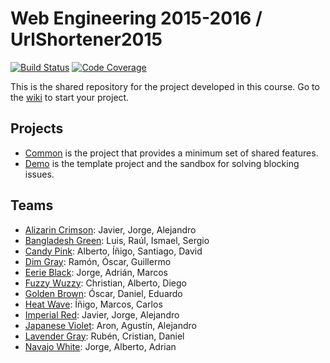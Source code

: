 # Web Engineering 2015-2016 / UrlShortener2015

[![Build Status](https://travis-ci.org/albertorevel/UrlShortener2015.svg?branch=alberto)](https://travis-ci.org/albertorevel/UrlShortener2015)
[![Code Coverage](https://img.shields.io/codecov/c/github/albertorevel/UrlShortener2015/master.svg)](https://codecov.io/github/albertorevel/UrlShortener2015?branch=master)

This is the shared repository for the project developed in this course. Go to the [wiki](https://github.com/UNIZAR-30246-WebEngineering/UrlShortener2015/wiki) to start your project.

## Projects

* [Common](common) is the project that provides a minimum set of shared features.
* [Demo](demo) is the template project and the sandbox for solving blocking issues.

## Teams

* [Alizarin Crimson](alizarin-crimson): Javier, Jorge, Alejandro
* [Bangladesh Green](bangladesh-green): Luis, Raúl, Ismael, Sergio
* [Candy Pink](candy-pink): Alberto, Íñigo, Santiago, David
* [Dim Gray](dim-gray): Ramón, Óscar, Guillermo 
* [Eerie Black](eerie-black): Jorge, Adrián, Marcos 
* [Fuzzy Wuzzy](fuzzy-wuzzy): Christian, Alberto, Diego
* [Golden Brown](golden-brown): Óscar, Daniel, Eduardo
* [Heat Wave](heat-wave): Íñigo, Marcos, Carlos
* [Imperial Red](imperial-red): Javier, Jorge, Alejandro
* [Japanese Violet](japanese-violet): Aron, Agustín, Alejandro
* [Lavender Gray](lavender-gray): Rubén, Cristian, Daniel
* [Navajo White](navajo-white): Jorge, Alberto, Adrian

